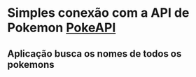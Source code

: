 # Simples conexão com a API de Pokemon [PokeAPI](https://pokeapi.co/)

## Aplicação busca os nomes de todos os pokemons
